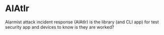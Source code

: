 # AlAtIr
Alarmist attack incident response (AlAtIr) is the library (and CLI app) for test security app and devices to know is they are worked?
